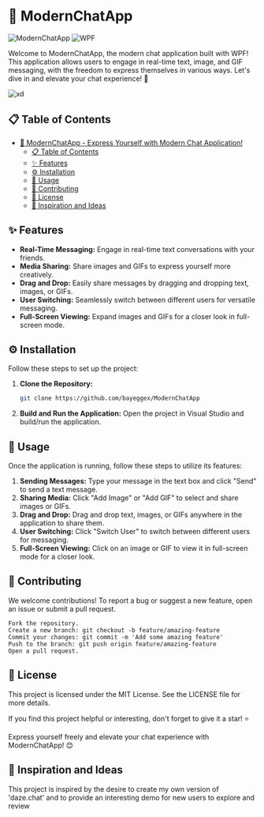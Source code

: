 # 🌟 ModernChatApp

![ModernChatApp](https://img.shields.io/badge/Modern%20Chat%20App-blue?style=flat-square)
![WPF](https://img.shields.io/badge/WPF-Application-blue?style=flat-square)

Welcome to ModernChatApp, the modern chat application built with WPF! This application allows users to engage in real-time text, image, and GIF messaging, with the freedom to express themselves in various ways. Let's dive in and elevate your chat experience! 🚀

![xd](https://github.com/bayeggex/ModernChatApp/assets/79448667/54904596-a8bf-4d76-b79f-f30884201de8)

## 📋 Table of Contents
- [🌟 ModernChatApp - Express Yourself with Modern Chat Application!](#-ModernChatApp---express-yourself-with-modern-chat-application)
  - [📋 Table of Contents](#-table-of-contents)
  - [✨ Features](#-features)
  - [⚙️ Installation](#️-installation)
  - [🚀 Usage](#-usage)
  - [🤝 Contributing](#-contributing)
  - [📄 License](#-license)
  - [🌟 Inspiration and Ideas](#-inspiration-and-ideas)

## ✨ Features

- **Real-Time Messaging:** Engage in real-time text conversations with your friends.
- **Media Sharing:** Share images and GIFs to express yourself more creatively.
- **Drag and Drop:** Easily share messages by dragging and dropping text, images, or GIFs.
- **User Switching:** Seamlessly switch between different users for versatile messaging.
- **Full-Screen Viewing:** Expand images and GIFs for a closer look in full-screen mode.

## ⚙️ Installation

Follow these steps to set up the project:

1. **Clone the Repository:**
    ```bash
    git clone https://github.com/bayeggex/ModernChatApp
    ```

2. **Build and Run the Application:**
    Open the project in Visual Studio and build/run the application.

## 🚀 Usage

Once the application is running, follow these steps to utilize its features:

1. **Sending Messages:** Type your message in the text box and click "Send" to send a text message.
2. **Sharing Media:** Click "Add Image" or "Add GIF" to select and share images or GIFs.
3. **Drag and Drop:** Drag and drop text, images, or GIFs anywhere in the application to share them.
4. **User Switching:** Click "Switch User" to switch between different users for messaging.
5. **Full-Screen Viewing:** Click on an image or GIF to view it in full-screen mode for a closer look.

## 🤝 Contributing

We welcome contributions! To report a bug or suggest a new feature, open an issue or submit a pull request.

    Fork the repository.
    Create a new branch: git checkout -b feature/amazing-feature
    Commit your changes: git commit -m 'Add some amazing feature'
    Push to the branch: git push origin feature/amazing-feature
    Open a pull request.

## 📄 License

This project is licensed under the MIT License. See the LICENSE file for more details.

If you find this project helpful or interesting, don't forget to give it a star! ⭐

Express yourself freely and elevate your chat experience with ModernChatApp! 😊

## 🌟 Inspiration and Ideas

This project is inspired by the desire to create my own version of 'daze.chat' and to provide an interesting demo for new users to explore and review
